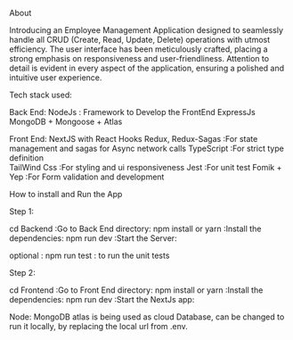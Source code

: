 About

Introducing an Employee Management Application designed to seamlessly handle all CRUD (Create, Read, Update, Delete) operations with utmost efficiency.
The user interface has been meticulously crafted, placing a strong emphasis on responsiveness and user-friendliness. Attention to detail is evident in every 
aspect of the application, ensuring a polished and intuitive user experience.

Tech stack used: 

Back End:
    NodeJs : Framework to Develop the FrontEnd
    ExpressJs
    MongoDB + Mongoose + Atlas
    
Front End:
    NextJS with React Hooks 
    Redux, Redux-Sagas  :For state management and sagas for Async network calls
    TypeScript  :For strict type definition  
    TailWind Css  :For styling and ui responsiveness
    Jest   :For unit test
    Fomik + Yep :For Form validation and development


How to install and Run the App

Step 1:

cd Backend 		:Go to Back End directory: 
npm install or yarn 	:Install the dependencies:
npm run dev 		:Start the Server: 

optional : npm run test : to run the unit tests

Step 2:

cd Frontend 		:Go to Front End directory: 
npm install or yarn 	:Install the dependencies:
npm run dev 		:Start the NextJs app: 


Node: MongoDB atlas is being used as cloud Database, can be changed to run it locally, by replacing the local url from .env.  
